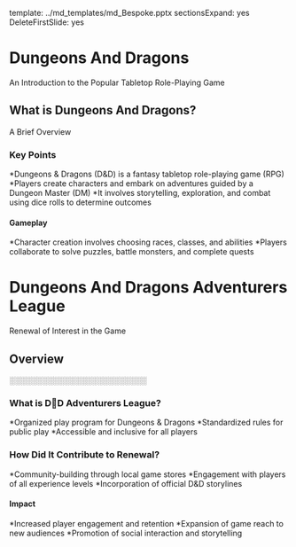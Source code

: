 template: ../md_templates/md_Bespoke.pptx
sectionsExpand: yes
DeleteFirstSlide: yes

# Dungeons And Dragons
An Introduction to the Popular Tabletop Role-Playing Game

## What is Dungeons And Dragons?
A Brief Overview

### Key Points
*Dungeons & Dragons (D&D) is a fantasy tabletop role-playing game (RPG)
*Players create characters and embark on adventures guided by a Dungeon Master (DM)
*It involves storytelling, exploration, and combat using dice rolls to determine outcomes

#### Gameplay
*Character creation involves choosing races, classes, and abilities
*Players collaborate to solve puzzles, battle monsters, and complete quests

# Dungeons And Dragons Adventurers League
Renewal of Interest in the Game

## Overview
░░░░░░░░░░░░░░░░░░░░░░░░░

### What is D🫰D Adventurers League?
*Organized play program for Dungeons & Dragons
*Standardized rules for public play
*Accessible and inclusive for all players

### How Did It Contribute to Renewal?
*Community-building through local game stores
*Engagement with players of all experience levels
*Incorporation of official D&D storylines

#### Impact
*Increased player engagement and retention
*Expansion of game reach to new audiences
*Promotion of social interaction and storytelling

